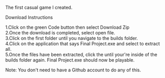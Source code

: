 The first casual game I created. 

Download Instructions

1.Click on the green Code button then select Download Zip       
2.Once the download is completed, select open file.   
3.Click on the first folder until you navigate to the builds folder.      
4.Click on the application that says Final Project.exe and select to extract all.     
5.Once the files have been extracted, click the until your're inside of the builds folder again. Final Project.exe should now be playable.

Note: You don't need to have a Github account to do any of this.
